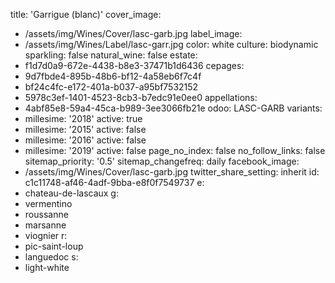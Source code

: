 title: 'Garrigue (blanc)'
cover_image:
  - /assets/img/Wines/Cover/lasc-garb.jpg
label_image:
  - /assets/img/Wines/Label/lasc-garr.jpg
color: white
culture: biodynamic
sparkling: false
natural_wine: false
estate:
  - f1d7d0a9-672e-4438-b8e3-37471b1d6436
cepages:
  - 9d7fbde4-895b-48b6-bf12-4a58eb6f7c4f
  - bf24c4fc-e172-401a-b037-a95bf7532152
  - 5978c3ef-1401-4523-8cb3-b7edc91e0ee0
appellations:
  - 4abf85e8-59a4-45ca-b989-3ee3066fb21e
odoo: LASC-GARB
variants:
  -
    millesime: '2018'
    active: true
  -
    millesime: '2015'
    active: false
  -
    millesime: '2016'
    active: false
  -
    millesime: '2019'
    active: false
page_no_index: false
no_follow_links: false
sitemap_priority: '0.5'
sitemap_changefreq: daily
facebook_image:
  - /assets/img/Wines/Cover/lasc-garb.jpg
twitter_share_setting: inherit
id: c1c11748-af46-4adf-9bba-e8f0f7549737
e:
  - chateau-de-lascaux
g:
  - vermentino
  - roussanne
  - marsanne
  - viognier
r:
  - pic-saint-loup
  - languedoc
s:
  - light-white
